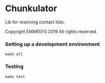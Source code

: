 # Chunkulator
Lib for resolving contact lists. 

Copyright EMARSYS 2019 All rights reserved.

### Setting up a development environment
```
make all
```

### Testing
```
make test
```
